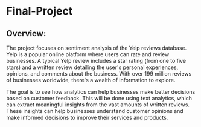 # Final-Project
## Overview:
The project focuses on sentiment analysis of the Yelp reviews database. Yelp is a popular online platform where users can rate and review businesses. A typical Yelp review includes a star rating (from one to five stars) and a written review detailing the user's personal experiences, opinions, and comments about the business. With over 199 million reviews of businesses worldwide, there's a wealth of information to explore.

The goal is to see how analytics can help businesses make better decisions based on customer feedback. This will be done using text analytics, which can extract meaningful insights from the vast amounts of written reviews. These insights can help businesses understand customer opinions and make informed decisions to improve their services and products.
